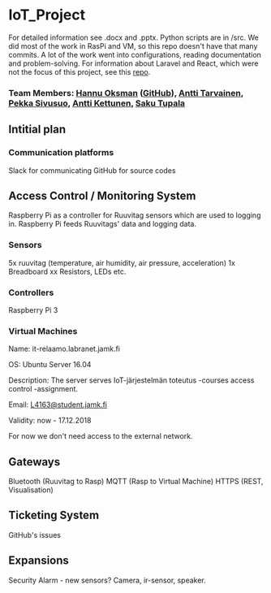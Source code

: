 # IoT_Project

For detailed information see .docx and .pptx. Python scripts are in /src. We did most of the work in RasPi and VM, so this repo doesn't have that many commits. A lot of the work went into configurations, reading documentation and problem-solving. For information about Laravel and React, which were not the focus of this project, see this [repo](https://github.com/atarvainen/reactIoTproject). 

### Team Members: [Hannu Oksman](https://student.labranet.jamk.fi/~L2912/) ([GitHub](https://github.com/szeretni)), [Antti Tarvainen](https://github.com/atarvainen), [Pekka Sivusuo](https://github.com/pekkaXsiv), [Antti Kettunen](https://github.com/A-haCodes), [Saku Tupala](https://github.com/SnakkeZz)

## Intitial plan

### Communication platforms

Slack for communicating
GitHub for source codes

## Access Control / Monitoring System

Raspberry Pi as a controller for Ruuvitag sensors which are used to logging in. Raspberry Pi feeds Ruuvitags' data and logging data.

### Sensors

5x ruuvitag (temperature, air humidity, air pressure, acceleration)
1x Breadboard
xx Resistors, LEDs etc.

### Controllers

Raspberry Pi 3

### Virtual Machines

Name: it-relaamo.labranet.jamk.fi

OS: Ubuntu Server 16.04

Description: The server serves IoT-järjestelmän toteutus -courses access control -assignment.

Email: L4163@student.jamk.fi

Validity: now - 17.12.2018

For now we don't need access to the external network.

## Gateways

Bluetooth (Ruuvitag to Rasp)
MQTT (Rasp to Virtual Machine)
HTTPS (REST, Visualisation)

## Ticketing System

GitHub's issues

## Expansions

Security Alarm - new sensors? Camera, ir-sensor, speaker. 
